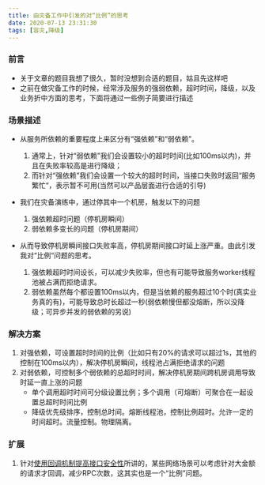 ```yaml
---
title: 由灾备工作中引发的对“比例”的思考
date: 2020-07-13 23:31:30
tags: [容灾,降级]
---
```


### 前言
+ 关于文章的题目我想了很久，暂时没想到合适的题目，姑且先这样吧
+ 之前在做灾备工作的时候，经常涉及服务的强弱依赖，超时时间，降级，以及业务折中方面的思考，下面将通过一些例子简要进行描述

### 场景描述

+ 从服务所依赖的重要程度上来区分有“强依赖”和“弱依赖”。
	1. 通常上，针对“弱依赖”我们会设置较小的超时时间(比如100ms以内)，并且在失败率较高是进行降级；
	2. 而针对“强依赖”我们会设置一个较大的超时时间，当接口失败时返回“服务繁忙“，表示暂不可用(当然可以产品层面进行合适的引导)

+ 我们在灾备演练中，通过停其中一个机房，触发以下的问题
	1. 强依赖超时问题（停机房瞬间）
	2. 弱依赖多变长的问题（停机房期间）

+ 从而导致停机房瞬间接口失败率高，停机房期间接口时延上涨严重。由此引发我对“比例“问题的思考。
	1. 强依赖超时时间设长，可以减少失败率，但也有可能导致服务worker线程池被占满而拒绝请求。
	2. 弱依赖虽然每个都设置100ms以内，但是当依赖的服务超过10个时(真实业务真的有)，可能导致总时长超过一秒(弱依赖慢但都没熔断，所以没降级；可异步并发的弱依赖的另说)

### 解决方案
1. 对强依赖，可设置超时时间的比例（比如只有20%的请求可以超过1s，其他的控制在100ms以内），解决停机房瞬间，线程池占满拒绝请求的问题
2. 对弱依赖，可控制多个弱依赖的总超时时间，解决停机房期间跨机房调用导致时延一直上涨的问题
	- 单个调用超时时间可分级设置比例；多个调用（可熔断）可聚合在一起设置总超时时间比例
	- 降级优先级排序，控制总时间。熔断线程池，控制比例超时。允许一定的时间超时。流量控制。物理隔离。


### 扩展
1. 针对[使用回调机制提高接口安全性](https://kingson4wu.github.io/2020/07/12/20200712-%E4%BD%BF%E7%94%A8%E5%9B%9E%E8%B0%83%E6%9C%BA%E5%88%B6%E6%8F%90%E9%AB%98%E6%8E%A5%E5%8F%A3%E5%AE%89%E5%85%A8%E6%80%A7/)所讲的，某些网络场景可以考虑针对大金额的请求才回调，减少RPC次数，这其实也是一个“比例”问题。






